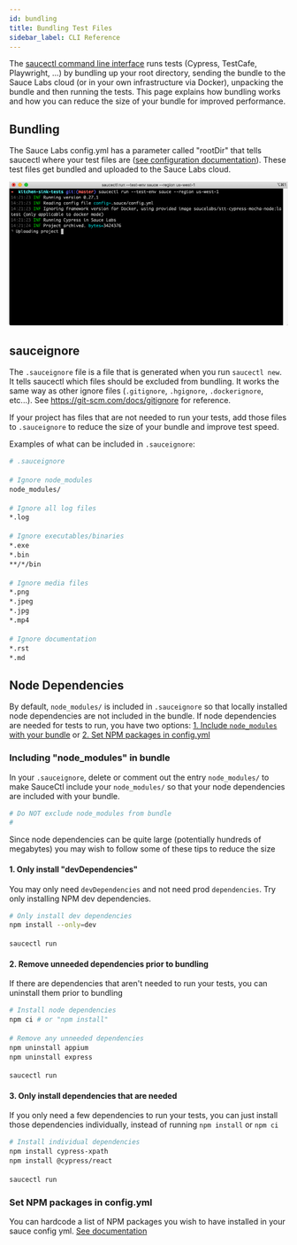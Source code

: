 ```yaml
---
id: bundling
title: Bundling Test Files
sidebar_label: CLI Reference
---
```


The [saucectl command line interface](saucectl) runs tests (Cypress, TestCafe, Playwright, ...) by bundling up your root directory, sending the bundle to the Sauce Labs cloud (or in your own infrastructure via Docker), unpacking the bundle and then running the tests. This page explains how bundling works and how you can reduce the size of your bundle for improved performance.

## Bundling

The Sauce Labs config.yml has a parameter called "rootDir" that tells saucectl where your test files are ([see configuration documentation](configuration.md)). These test files get bundled and uploaded to the Sauce Labs cloud.

![img](../../static/img/saucectl/uploading-project.png)

## sauceignore

The `.sauceignore` file is a file that is generated when you run `saucectl new`. It tells saucectl which files should be excluded from bundling. It works the same way as other ignore files (`.gitignore`, `.hgignore`, `.dockerignore`, etc...). See https://git-scm.com/docs/gitignore for reference.

If your project has files that are not needed to run your tests, add those files to `.sauceignore` to reduce the size of your bundle and improve test speed.

Examples of what can be included in `.sauceignore`:

```bash
# .sauceignore

# Ignore node_modules
node_modules/

# Ignore all log files
*.log

# Ignore executables/binaries
*.exe
*.bin
**/*/bin

# Ignore media files
*.png
*.jpeg
*.jpg
*.mp4

# Ignore documentation
*.rst
*.md
```

## Node Dependencies

By default, `node_modules/` is included in `.sauceignore` so that locally installed node dependencies are not included in the bundle. If node dependencies are needed for tests to run, you have two options: [1. Include `node_modules` with your bundle](#including-node_modules-in-bundle) or [2. Set NPM packages in config.yml](#set-npm-packages-in-configyml)

### Including "node_modules" in bundle

In your `.sauceignore`, delete or comment out the entry `node_modules/` to make SauceCtl include your `node_modules/` so that your node dependencies are included with your bundle.

```bash
# Do NOT exclude node_modules from bundle
# 
```

Since node dependencies can be quite large (potentially hundreds of megabytes) you may wish to follow some of these tips to reduce the size

#### 1. Only install "devDependencies"

You may only need `devDependencies` and not need prod `dependencies`. Try only installing NPM dev dependencies.

```bash
# Only install dev dependencies
npm install --only=dev

saucectl run
```

#### 2. Remove unneeded dependencies prior to bundling

If there are dependencies that aren't needed to run your tests, you can uninstall them prior to bundling

```bash
# Install node dependencies
npm ci # or "npm install"

# Remove any unneeded dependencies
npm uninstall appium
npm uninstall express

saucectl run
```

#### 3. Only install dependencies that are needed

If you only need a few dependencies to run your tests, you can just install those dependencies individually, instead of running `npm install` or `npm ci`

```bash
# Install individual dependencies
npm install cypress-xpath
npm install @cypress/react

saucectl run
```

### Set NPM packages in config.yml

You can hardcode a list of NPM packages you wish to have installed in your sauce config yml. [See documentation](configuration#npm)